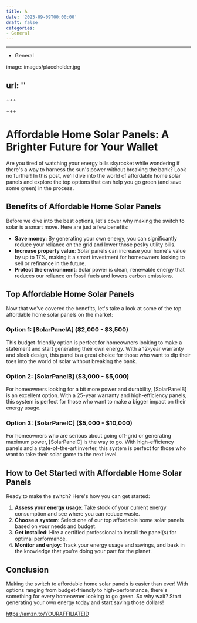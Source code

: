 ```yaml
---
title: A
date: '2025-09-09T00:00:00'
draft: false
categories:
- General
---
```


---

- General

image: images/placeholder.jpg

url: ''
---

+++





+++





**Affordable Home Solar Panels: A Brighter Future for Your Wallet**
============================================================

Are you tired of watching your energy bills skyrocket while wondering if there's a way to harness the sun's power without breaking the bank? Look no further! In this post, we'll dive into the world of affordable home solar panels and explore the top options that can help you go green (and save some green) in the process.

**Benefits of Affordable Home Solar Panels**
------------------------------------------

Before we dive into the best options, let's cover why making the switch to solar is a smart move. Here are just a few benefits:

* **Save money**: By generating your own energy, you can significantly reduce your reliance on the grid and lower those pesky utility bills.
* **Increase property value**: Solar panels can increase your home's value by up to 17%, making it a smart investment for homeowners looking to sell or refinance in the future.
* **Protect the environment**: Solar power is clean, renewable energy that reduces our reliance on fossil fuels and lowers carbon emissions.

**Top Affordable Home Solar Panels**
-----------------------------------

Now that we've covered the benefits, let's take a look at some of the top affordable home solar panels on the market:

### Option 1: [SolarPanelA] ($2,000 - $3,500)

This budget-friendly option is perfect for homeowners looking to make a statement and start generating their own energy. With a 12-year warranty and sleek design, this panel is a great choice for those who want to dip their toes into the world of solar without breaking the bank.

### Option 2: [SolarPanelB] ($3,000 - $5,000)

For homeowners looking for a bit more power and durability, [SolarPanelB] is an excellent option. With a 25-year warranty and high-efficiency panels, this system is perfect for those who want to make a bigger impact on their energy usage.

### Option 3: [SolarPanelC] ($5,000 - $10,000)

For homeowners who are serious about going off-grid or generating maximum power, [SolarPanelC] is the way to go. With high-efficiency panels and a state-of-the-art inverter, this system is perfect for those who want to take their solar game to the next level.

**How to Get Started with Affordable Home Solar Panels**
--------------------------------------------------

Ready to make the switch? Here's how you can get started:

1. **Assess your energy usage**: Take stock of your current energy consumption and see where you can reduce waste.
2. **Choose a system**: Select one of our top affordable home solar panels based on your needs and budget.
3. **Get installed**: Hire a certified professional to install the panel(s) for optimal performance.
4. **Monitor and enjoy**: Track your energy usage and savings, and bask in the knowledge that you're doing your part for the planet.

**Conclusion**
----------

Making the switch to affordable home solar panels is easier than ever! With options ranging from budget-friendly to high-performance, there's something for every homeowner looking to go green. So why wait? Start generating your own energy today and start saving those dollars!

https://amzn.to/YOURAFFILIATEID
